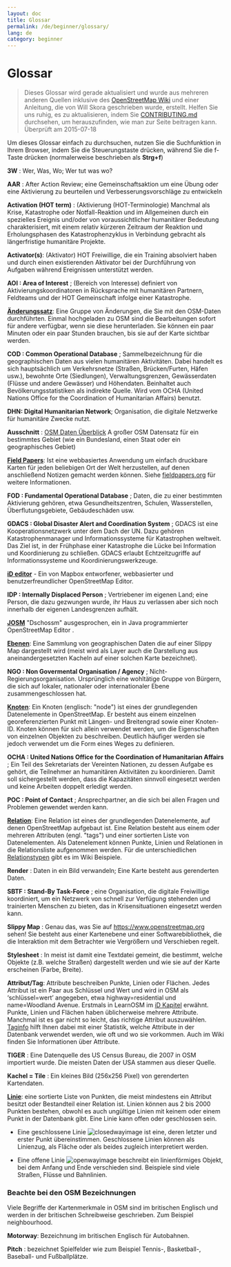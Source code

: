 ```yaml
---
layout: doc
title: Glossar 
permalink: /de/beginner/glossary/
lang: de
category: beginner
---
```


Glossar 
============

> Dieses Glossar wird gerade aktualisiert und wurde aus mehreren anderen Quellen inklusive des [OpenStreetMap Wiki](https://wiki.openstreetmap.org/wiki/Main_Page) und einer Anleitung, die von Will Skora geschrieben wurde, erstellt. Helfen Sie uns ruhig, es zu aktualisieren, indem Sie [CONTRIBUTING.md](https://github.com/hotosm/learnosm/blob/gh-pages/CONTRIBUTING.md) durchsehen, um herauszufinden, wie man zur Seite beitragen kann. 
> Überprüft am 2015-07-18  

Um dieses Glossar einfach zu durchsuchen, nutzen Sie die Suchfunktion in Ihrem Browser, indem Sie die Steuerungstaste drücken, während Sie die f-Taste drücken (normalerweise beschrieben als **Strg+f**)  

**3W** : Wer, Was, Wo; Wer tut was wo?  

**AAR** : After Action Review; eine Gemeinschaftsaktion um eine Übung oder eine Aktivierung zu beurteilen und Verbesserungsvorschläge zu entwickeln

**Activation (HOT term)** : (Aktivierung (HOT-Terminologie) Manchmal als Krise, Katastrophe oder Notfall-Reaktion und im Allgemeinen durch ein spezielles Ereignis und/oder von voraussichtlicher humanitärer Bedeutung charakterisiert, mit einem relativ kürzeren Zeitraum der Reaktion und Erholungsphasen des Katastrophenzyklus in Verbindung gebracht  als längerfristige humanitäre Projekte.

**Activator(s)**: (Aktivator) HOT Freiwillige, die ein Training absolviert haben und durch einen existierenden Aktivator bei der Durchführung von Aufgaben während Ereignissen unterstützt werden. 

**AOI : Area of Interest** ; (Bereich von Interesse) definiert von Aktivierungskoordinatoren in Rücksprache mit humanitären Partnern, Feldteams und der HOT Gemeinschaft infolge einer Katastrophe.


**[Änderungssatz](https://wiki.openstreetmap.org/wiki/DE:Changeset)**: Eine Gruppe von Änderungen, die Sie mit den OSM-Daten durchführten. Einmal hochgeladen zu OSM sind die Bearbeitungen sofort für andere verfügbar, wenn sie diese herunterladen. Sie können ein paar Minuten oder ein paar Stunden brauchen, bis sie auf der Karte sichtbar werden.

**COD : Common Operational Database** ; Sammelbezeichnung für die geographischen Daten aus vielen humanitären Aktivitäten. Dabei handelt es sich hauptsächlich um Verkehrsnetze (Straßen, Brücken/Furten, Häfen usw.), bewohnte Orte (Siedlungen), Verwaltungsgrenzen, Gewässerdaten (Flüsse und andere Gewässer) und Höhendaten. Beinhaltet auch Bevölkerungsstatistiken als indirekte Quelle. Wird vom OCHA (United Nations Office for the Coordination of Humanitarian Affairs) benutzt.

**DHN: Digital Humanitarian Network**; Organisation, die digitale Netzwerke für humanitäre Zwecke nutzt.

**Ausschnitt** : [OSM Daten Überblick](/de/osm-data/data-overview/) A großer OSM Datensatz für ein bestimmtes Gebiet (wie ein Bundesland, einen Staat oder ein geographisches Gebiet)

**[Field Papers](/de/mobile-mapping/field-papers/)**: Ist eine webbasiertes Anwendung um einfach druckbare Karten für jeden beliebigen Ort der Welt herzustellen, auf denen anschließend Notizen gemacht werden können. Siehe  [fieldpapers.org](http://fieldpapers.org/)  für weitere Informationen. 

**FOD : Fundamental Operational Database** ; Daten, die zu einer bestimmten Aktivierung gehören, etwa Gesundheitszentren, Schulen, Wasserstellen, Überflutungsgebiete, Gebäudeschäden usw.

**GDACS :  Global Disaster Alert and Coordination System** ; GDACS ist eine Kooperationsnetzwerk unter dem Dach der UN. Dazu gehören Katastrophenmanager und Informationssysteme für Katastrophen weltweit. Das Ziel ist, in der Frühphase einer Katastrophe die Lücke bei Information und Koordinierung zu schließen. GDACS erlaubt Echtzeitzugriffe auf Informationssysteme und Koordinierungswerkzeuge.

**[iD editor](/de/beginner/id-editor/)** - Ein von Mapbox entworfener, webbasierter und benutzerfreundlicher OpenStreetMap Editor. 

**IDP : Internally Displaced Person** ; Vertriebener im eigenen Land; eine Person, die dazu gezwungen wurde, ihr Haus zu verlassen aber sich noch innerhalb der eigenen Landesgrenzen aufhält.

**[JOSM](https://josm.openstreetmap.de/)** "Dschossm" ausgesprochen, ein in Java programmierter OpenStreetMap Editor . 

**[Ebenen](https://wiki.openstreetmap.org/wiki/Layer)**: Eine Sammlung von geographischen Daten die auf einer Slippy Map dargestellt wird (meist wird als Layer auch die Darstellung aus aneinandergesetzten Kacheln auf einer solchen Karte bezeichnet).

**NGO : Non Govermental Organisation / Agency** ; Nicht-Regierungsorganisation. Ursprünglich eine wohltätige Gruppe von Bürgern, die sich auf lokaler, nationaler oder internationaler Ebene zusammengeschlossen hat.  

**[Knoten](https://wiki.openstreetmap.org/wiki/DE:Node)**: Ein Knoten (englisch: "node") ist eines der grundlegenden Datenelemente in OpenStreetMap. Er besteht aus einem einzelnen georeferenzierten Punkt mit Längen- und Breitengrad sowie einer Knoten-ID. Knoten können für sich allein verwendet werden, um die Eigenschaften von einzelnen Objekten zu beschreiben. Deutlich häufiger werden sie jedoch verwendet um die Form eines Weges zu definieren.

**OCHA : United Nations Office for the Coordination of Humanitarian Affairs** ; Ein Teil des Sekretariats der Vereinten Nationen, zu dessen Aufgabe es gehört, die Teilnehmer an humanitären Aktivitäten zu koordinieren. Damit soll sichergestellt werden, dass die Kapazitäten sinnvoll eingesetzt werden und keine Arbeiten doppelt erledigt werden.

**POC : Point of Contact** ; Ansprechpartner, an die sich bei allen Fragen und Problemen gewendet werden kann.

**[Relation](https://wiki.openstreetmap.org/wiki/DE:Relationen)**: Eine Relation ist eines der grundlegenden Datenelemente, auf denen OpenStreetMap aufgebaut ist. Eine Relation besteht aus einem oder mehreren Attributen (engl. "tags") und einer sortierten Liste von Datenelementen. Als Datenelement können Punkte, Linien und Relationen in die Relationsliste aufgenommen werden. Für die unterschiedlichen [Relationstypen](https://wiki.openstreetmap.org/wiki/DE:Types_of_relation) gibt es im Wiki Beispiele. 

**Render** : Daten in ein Bild verwandeln; Eine Karte besteht aus gerenderten Daten.

**SBTF : Stand-By Task-Force** ; eine Organisation, die digitale Freiwillige koordiniert, um ein Netzwerk von schnell zur Verfügung stehenden und trainierten Menschen zu bieten, das in Krisensituationen eingesetzt werden kann.

**Slippy Map** : Genau das, was Sie auf https://www.openstreetmap.org sehen! Sie besteht aus einer Kartenebene und einer Softwarebibliothek, die die Interaktion mit dem Betrachter wie Vergrößern und Verschieben regelt.

**Stylesheet** : In meist ist damit eine Textdatei gemeint, die bestimmt, welche Objekte (z.B. welche Straßen) dargestellt werden und wie sie auf der Karte erscheinen (Farbe, Breite).

**Attribut/Tag**: Attribute beschreiben Punkte, Linien oder Flächen. Jedes Attribut ist ein Paar aus Schlüssel und Wert und wird in OSM als ‘schlüssel=wert’ angegeben, etwa highway=residential und name=Woodland Avenue. Erstmals in LearnOSM im [iD Kapitel](/de/beginner/id-editor/#basic-editing-with-id) erwähnt. Punkte, Linien und Flächen haben üblicherweise mehrere Attribute. Manchmal ist es gar nicht so leicht, das richtige Attribut auszuwählen. [Taginfo](https://taginfo.openstreetmap.org/) hilft Ihnen dabei mit einer Statistik, welche Attribute in der Datenbank verwendet werden, wie oft und wo sie vorkommen. Auch im Wiki finden Sie Informationen über Attribute.

**TIGER** : Eine Datenquelle des US Census Bureau, die 2007 in OSM importiert wurde. Die meisten Daten der USA stammen aus dieser Quelle.

**Kachel = Tile** : Ein kleines Bild (256x256 Pixel) von gerenderten Kartendaten.

**[Linie](https://wiki.openstreetmap.org/wiki/DE:Way)**: eine sortierte Liste von Punkten, die meist mindestens ein Attribut besitzt oder Bestandteil einer Relation ist. Linien können aus 2 bis 2000 Punkten bestehen, obwohl es auch ungültige Linien mit keinem oder einem Punkt in der Datenbank gibt. Eine Linie kann offen oder geschlossen sein.  

* Eine geschlossene Linie ![closedwayimage](https://wiki.openstreetmap.org/w/images/thumb/e/ed/Mf_closed_way.svg/20px-Mf_closed_way.svg.png) ist eine, deren letzter und erster Punkt übereinstimmen. Geschlossene Linien können als Linienzug, als Fläche oder als beides zugleich interpretiert werden. 

* Eine offene Linie ![openwayimage](https://wiki.openstreetmap.org/w/images/thumb/2/2a/Mf_way.svg/20px-Mf_way.svg.png) beschreibt ein linienförmiges Objekt, bei dem Anfang und Ende verschieden sind. Beispiele sind viele Straßen, Flüsse und Bahnlinien.
 
### Beachte bei den OSM Bezeichnungen

Viele Begriffe der Kartenmerkmale in OSM sind im britischen Englisch und werden in der britischen Schreibweise geschrieben. Zum Beispiel neighbourhood.

**Motorway**: Bezeichnung im britischen Englisch für  Autobahnen.

**Pitch** : bezeichnet Spielfelder wie zum Beispiel Tennis-, Basketball-, Baseball- und Fußballplätze.
